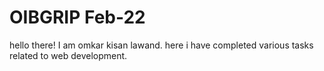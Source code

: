 # OIBGRIP Feb-22
hello there!
I am omkar kisan lawand. here i have completed various tasks related to web development.
